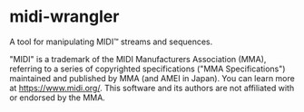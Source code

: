 # midi-wrangler
A tool for manipulating MIDI™ streams and sequences.

"MIDI" is a trademark of the MIDI Manufacturers Association (MMA), referring to a series of copyrighted specifications ("MMA Specifications") maintained and published by MMA (and AMEI in Japan). You can learn more at https://www.midi.org/. This software and its authors are not affiliated with or endorsed by the MMA.

